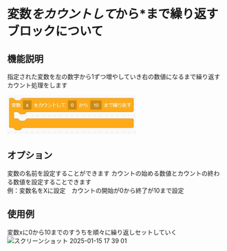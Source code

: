 # 変数*をカウントして*から*まで繰り返すブロックについて

## 機能説明
指定された変数を左の数字から1ずつ増やしていき右の数値になるまで繰り返すカウント処理をします

<img src="./../images/control/controll_cont.jpg" width="300">

## オプション
変数の名前を設定することができます カウントの始める数値とカウントの終わる数値を設定することできます  
例：変数名をXに設定　カウントの開始が0から終了が10まで設定

## 使用例
変数xに0から10までのすうちを順々に繰り返しセットしていく  
<img width="380" alt="スクリーンショット 2025-01-15 17 39 01" src="https://github.com/user-attachments/assets/fbd274cd-ab09-4719-a4e1-68837097ea3d" />
